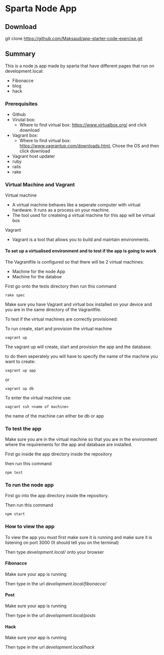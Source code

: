# Sparta Node App

## Download

git clone https://github.com/Maksaud/app-starter-code-exercise.git

## Summary
This is a node js app made by sparta that have different pages that run on development.local:
- Fibonacce
- blog
- hack

### Prerequisites
- Github
- Virutal box:
  - Where to find virtual box:  https://www.virtualbox.org/ and click download
- Vagrant box:
  - Where to find virtual box:  https://www.vagrantup.com/downloads.html, Chose the OS and then  click download
- Vagrant host updater
- ruby
- rails
- rake

### Virtual Machine and Vagrant

Virtual machine
- A virtual machine behaves like a seperate computer with virtual hardware. It runs as a process on your machine.
- The tool used for createing a virtual machine for this app will be virtual box

Vagrant
- Vagrant is a tool that allows you to build and maintain environments.

#### To set up a virtualised environment and to test if the app is going to work

The Vagrantfile is configured so that there will be 2 virtual machines:
- Machine for the node App
- Machine for the databse

First go onto the tests directory then run this command

```
rake spec
```

Make sure you have Vagrant and virtual box installed on your device and you are in the same directory of the Vagrantfile.

To test if the virtual machines are correctly provisioned:

To run create, start and provision the virtual machine

```
vagrant up
```

The vagrant up will create, start and provision the app and the database.

to do them seperately you will have to specify the name of the machine you want to create:

```
vagrant up app
```
or
```
vagrant up db
```

To enter the virtual machine use:

```
vagrant ssh <name of machine>
```

the name of the machine can either be db or app

### To test the app

Make sure you are in the virtual machine so that you are in the environment where the requirements for the app and database are installed.

First go inside the app directory inside the repository

then run this command
```
npm test
```

### To run the node app

First go into the app directory inside the repository.

Then run this command
```
npm start
```

### How to view the app

To view the app you must first make sure it is running and make sure it is listening on port 3000 (It should tell you on the terminal)

Then type *development.local/* onto your browser

#### Fibonacce

Make sure your app is running

Then type in the url *development.local/fibonacce/<any number>*

#### Post

Make sure your app is running

Then type in the url *development.local/posts*

#### Hack

Make sure your app is running

Then type in the url *development.local/hack <script>*
